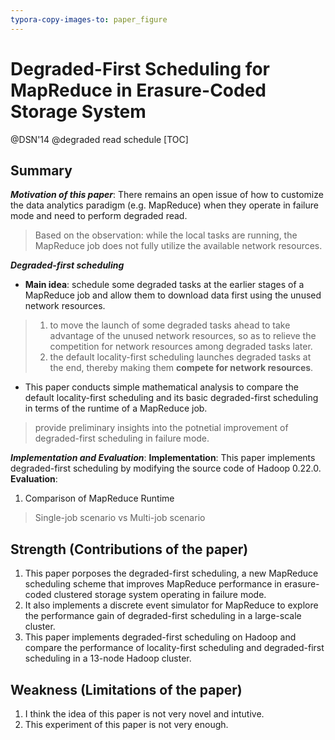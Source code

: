 ```yaml
---
typora-copy-images-to: paper_figure
---
```

# Degraded-First Scheduling for MapReduce in Erasure-Coded Storage System
@DSN'14 @degraded read schedule
[TOC]

## Summary
***Motivation of this paper***: There remains an open issue of how to customize the data analytics paradigm (e.g. MapReduce) when they operate in failure mode and need to perform degraded read. 
> Based on the observation: while the local tasks are running, the MapReduce job does not fully utilize the available network resources.


***Degraded-first scheduling***
- **Main idea**: schedule some degraded tasks at the earlier stages of a MapReduce job and allow them to download data first using the unused network resources.
>1. to move the launch of some degraded tasks ahead to take advantage of the unused network resources, so as to relieve the competition for network resources among degraded tasks later.
>2. the default locality-first scheduling launches degraded tasks at the end, thereby making them **compete for network resources**. 

- This paper conducts simple mathematical analysis to compare the default locality-first scheduling and its basic degraded-first scheduling in terms of the runtime of a MapReduce job.
> provide preliminary insights into the potnetial improvement of degraded-first scheduling in failure mode.

***Implementation and Evaluation***:
**Implementation**:
This paper implements degraded-first scheduling by modifying the source code of Hadoop 0.22.0.
**Evaluation**: 
1. Comparison of MapReduce Runtime
> Single-job scenario vs Multi-job scenario

## Strength (Contributions of the paper)
1. This paper porposes the degraded-first scheduling, a new MapReduce scheduling scheme that improves MapReduce performance in erasure-coded clustered storage system operating in failure mode.
2. It also implements a discrete event simulator for MapReduce to explore the performance gain of degraded-first scheduling in a large-scale cluster.
3. This paper implements degraded-first scheduling on Hadoop and compare the performance of locality-first scheduling and degraded-first scheduling in a 13-node Hadoop cluster.

## Weakness (Limitations of the paper)
1. I think the idea of this paper is not very novel and intutive.
2. This experiment of this paper is not very enough.

